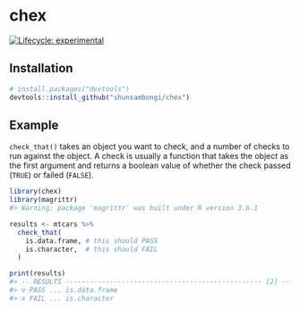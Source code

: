 
<!-- README.md is generated from README.Rmd. Please edit that file -->

# chex

<!-- badges: start -->

[![Lifecycle:
experimental](https://img.shields.io/badge/lifecycle-experimental-orange.svg)](https://www.tidyverse.org/lifecycle/#experimental)
<!-- badges: end -->

## Installation

``` r
# install.packages("devtools")
devtools::install_github("shunsambongi/chex")
```

## Example

`check_that()` takes an object you want to check, and a number of checks
to run against the object. A check is usually a function that takes the
object as the first argument and returns a boolean value of whether the
check passed (`TRUE`) or failed (`FALSE`).

``` r
library(chex)
library(magrittr)
#> Warning: package 'magrittr' was built under R version 3.6.1

results <- mtcars %>%
  check_that(
    is.data.frame, # this should PASS
    is.character,  # this should FAIL
  )

print(results)
#> -- RESULTS ------------------------------------------------- [2] --
#> v PASS ... is.data.frame
#> x FAIL ... is.character
```
